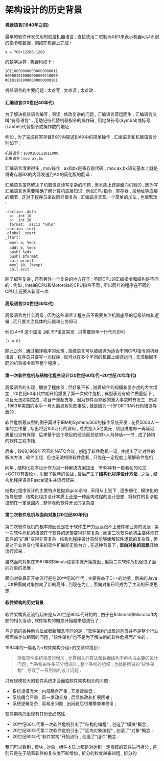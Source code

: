 # 架构设计的历史背景

#### 机器语言\(1940年之前\)

最早的软件开发使用的就是机器语言 , 直接使用二进制码0和1来表示机器可以识别的指令和数据 . 例如在机器上完成 :

```
s = 768+12288-1280
```

的数学运算 . 机器码如下 :

```bash
101100000000000000000011
000001010000000000110000
001011010000000000000101
```

机器语言的主要问题 : 太难写 , 太难读 , 太难改 .

#### 汇编语言\(20世纪40年代\)

为了解决机器语言编写 , 阅读 , 修改复杂的问题 , 汇编语言营运而生 . 汇编语言又叫"符号语言" . 用助记符代替机器指令的操作码 , 用地址符号\(Symbol\)或标号\(Labbel\)代替指令或操作数的地址 .

例如 , 为了完成将寄存器BX的内容送到AX中的简单操作 , 汇编语言和机器语言分别如下 :

```
机器语言：1000100111011000
汇编语言：mov ax,bx
```

汇编语言清晰得多 , mov操作 , ax和bx是寄存器代码 , mov ax,bx语句基本上就是将寄存器BX的内容发送到AX的简化版的翻译 .

汇编语言虽然解决了机器语言读写复杂的问题 , 但本质上还是面向机器的 , 因为写汇编语言也需要精确了解计算机底层知识 . 例如CPU指令 , 寄存器 , 段地址等底层的细节 . 这对于程序员来说同样很复杂 . 汇编语言实现一个简单的加法 , 也很繁琐 :

```
.section .data
  a: .int 10
  b: .int 20
  format: .asciz "%d\n"
.section .text
.global _start
_start:
  movl a, %edx　　
  addl b, %edx　　
  pushl %edx
  pushl $format
  call printf
  movl $0, (%esp)
  call exit
```

除了编写复杂 , 还有另外一个复杂的地方在于 : 不同CPU的汇编指令和结构是不同的 . 例如 , Intel的CPU和Motorola的CPU指令不同 , 所以同样的程序在不同的CPU上还要从新写一次.

#### 高级语言\(20世纪50年代\)

高级语言为什么高级 , 因为这些语言让程序员不需要关注机器底层的低级结构和逻辑 , 而只要关注具体的问题和业务即可 .

例如 4+6 这个加法 ,用LISP语言实现 , 只需要简单一行代码即可 :

```
(+ 4 6)
```

除此之外 , 通过编译程序的处理 , 高级语言可以被编译为适合不同CPU指令的机器语言 . 程序员只要写一次程序 , 就可以在多个不同的机器上编译运行 , 无须根据不同的机器指令重写整个程序 .

#### 第一次软件危机与结构化程序设计\(20世纪60年代~20世纪70年年代\)

高级语言的出现 , 解放了程序员 , 但好景不长 , 随着软件的规模和复杂度的大大增加 , 20世纪60年代中期开始爆发了第一次软件危机 , 典型表现有软件质量低下 , 项目无法如期完成 , 项目严重超支等 , 因为软件而导致的重大事故时有发生 . 例如 , 1963年美国的水手一号火箭发射失败事故 , 就是因为一行FORTRAN代码错误导致的 .

软件危机最典型的例子莫过于IBM的System/360的操作系统开发 . 花费5000人一年的工作量 , 写出将近100万行的源码 , 总共投入5亿美元 , 项目进度却一再延迟 , 质量也没有保障 . 后来基于这个项目的经验而总结的&lt;人月神话&gt;一书 , 成了畅销的软件工程书籍 .

后来 , 1968,1969年召开的NATO会议 , 创造了软件危机一词 , 并提出了针对性的解决方法 , 软件工程 . 但也无法根除软件危机 , 只能在一定程度上缓解软件危机 .

同年 , 结构化程序设计作为另一种解决方案提出 . 1968年有一篇著名的论文&lt;GOTO有害论&gt; , 引起了数年的论战 , 最后产生了**结构化程序设计方法** . 之后 , 结构化程序语言Pascal诞生并流行起来 .

结构化程序设计的主要特点是抛弃goto语句 , 采用从上到下 , 逐步细化 , 模块化的指导思想 . 结构化程序设计本质上还是一种面向过程的设计思想 , 将软件的复杂度控制在一定范围内 , 整体降低软件开发的复杂度 .

#### 第二次软件危机与面向对象\(20世纪80年代\)

第二次软件危机的根本原因还是在于软件生产力远远跟不上硬件和业务的发展 . 第一次软件危机的根源在于软件的逻辑变得非常复杂 , 而第二次软件危机主要体现在软件的"扩展"变得非常复杂 . 结构化程序设计虽然能够缓解软件逻辑的复杂性 , 但是对于业务变化带来的软件扩展却无能为力 , 在这种背景下 , **面向对象的思想**开始流行起来 .

虽然面向对象在1967年的Simula语言中就开始提出 , 但第二次软件危机促进了面向对象的发展 .

面向对象真正开始流行是在20世纪80年代 , 主要得益于C++的功劳 , 后来的Java , C\#把面向对象推向了新的高峰 . 到现在为止 , 面向对象已经成为了主流的开发思想 .

#### 软件架构的历史背景

软件架构真正流行起来是从20世纪90年代开始的 , 由于在Rational和Microsoft内部的相关活动 , 软件架构的概念开始越来越流行了 .

与之前的各种新方法或者新理念不同的是 , "软件架构"出现的背景并不是整个行业都面临类似相同的问题 , "软件架构"也不是为了解决新的软件危机而产生的 .

1994年的一篇名为&lt;软件架构介绍&gt;的文章中提到 :

> 随着软件系统规模的增加 , 计算相关的算法和数据结构不再构成主要的设计问题 ; 当系统由许多部分组成时 , 整个系统的组织 , 也就是所说的"软件架构" , 导致了一系列新的设计问题 .

只有规模较大的软件系统才会面临软件架构相关的问题 :

* 系统规模庞大 , 内部耦合严重 , 开发效率低 ; 
* 系统耦合严重 , 牵一发动全身 , 后续修改和扩展困难 ; 
* 系统逻辑复杂 , 容易出问题 , 出问题后很难排查和修复 ; 

软件架构的出现有其历史必然性 :

* 20世纪60年代第一次软件危机引出了"结构化编程" , 创造了"模块"概念 ; 
* 20世纪80年代第二次软件危机引出了"面向对象编程" , 创造了"对象"概念 ; 
* 20世纪90年代"软件架构"开始流行 , 创造了"组件"概念 . 

我们可以看到 , 模块 , 对象 , 组件本质上都是对达到一定规模的软件进行拆分 , 差别只是在于随着软件的复杂度不断增加 , 拆分的粒度越来越粗 , 拆分的

